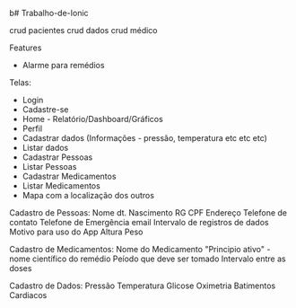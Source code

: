  b# Trabalho-de-Ionic

crud pacientes
crud dados
crud médico

Features
- Alarme para remédios


Telas:
- Login
- Cadastre-se
- Home - Relatório/Dashboard/Gráficos
- Perfil
- Cadastrar dados (Informações - pressão, temperatura etc etc etc)
- Listar dados
- Cadastrar Pessoas
- Listar Pessoas
- Cadastrar Medicamentos
- Listar Medicamentos
- Mapa com a localização dos outros

Cadastro de Pessoas:
Nome
dt. Nascimento
RG
CPF
Endereço
Telefone de contato
Telefone de Emergência
email
Intervalo de registros de dados
Motivo para uso do App
Altura
Peso

Cadastro de Medicamentos:
Nome do Medicamento
"Principio ativo" - nome científico do remédio
Peíodo que deve ser tomado
Intervalo entre as doses

Cadastro de Dados:
Pressão
Temperatura
Glicose
Oximetria
Batimentos Cardiacos



